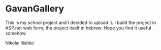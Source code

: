 GavanGallery
============

This is my school project and I decided to upload it. 
I build the project in ASP.net web form, the project itself in hebrew.
Hope you find it useful somehow.

Nikolai Ilishko 
